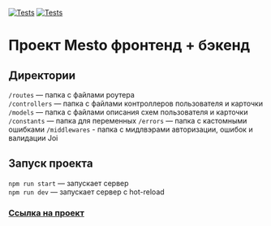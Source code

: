 [![Tests](../../actions/workflows/tests-13-sprint.yml/badge.svg)](../../actions/workflows/tests-13-sprint.yml) [![Tests](../../actions/workflows/tests-14-sprint.yml/badge.svg)](../../actions/workflows/tests-14-sprint.yml)
# Проект Mesto фронтенд + бэкенд


## Директории

`/routes` — папка с файлами роутера  
`/controllers` — папка с файлами контроллеров пользователя и карточки   
`/models` — папка с файлами описания схем пользователя и карточки
`/constants` — папка для переменных
`/errors` — папка с кастомными ошибками 
`/middlewares` - папка с мидлвэрами авторизации, ошибок и валидации Joi

## Запуск проекта

`npm run start` — запускает сервер   
`npm run dev` — запускает сервер с hot-reload

### [Ссылка на проект](https://github.com/CyrilLaz/express-mesto-gha)
